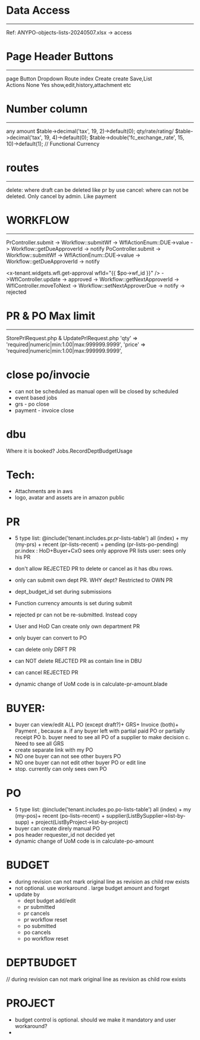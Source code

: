 
#  Data Access 
----------------------------------
Ref: ANYPO-objects-lists-20240507.xlsx -> access

# Page Header Buttons 
----------------------------
page	Button	Dropdown	Route
index	Create 
create	Save,List	
Actions	None	Yes		show,edit,history,attachment etc


# Number column
----------------------------
any amount          $table->decimal('tax', 19, 2)->default(0);
qty/rate/rating/    $table->decimal('tax', 19, 4)->default(0);
$table->double('fc_exchange_rate', 15, 10)->default(1);		// Functional Currency


# routes 
----------------------------
delete: where draft can be deleted like pr by use
cancel: where can not be deleted. Only cancel by admin. Like payment

# WORKFLOW
----------------------------
PrController.submit -> Workflow::submitWf -> WflActionEnum::DUE->value  -> Workflow::getDueApproverId -> notify
PoController.submit -> Workflow::submitWf -> WflActionEnum::DUE->value  -> Workflow::getDueApproverId -> notify


<x-tenant.widgets.wfl.get-approval wfId="{{ $po->wf_id }}" /> 
	->WflController.update  -> approved -> Workflow::getNextApproverId ->  WflController.moveToNext -> Workflow::setNextApproverDue -> notify
						    -> rejected


# PR & PO Max limit 
----------------------------
StorePrlRequest.php & UpdatePrlRequest.php
	'qty'				=> 'required|numeric|min:1.00|max:999999.9999',
	'price'				=> 'required|numeric|min:1.00|max:999999.9999',



# close po/invocie
- can not be scheduled as manual open will be closed by scheduled
- event based jobs
- grs - po close
- payment - invoice close


# dbu
Where it is booked? Jobs.RecordDeptBudgetUsage

# Tech:
- Attachments are in aws
- logo, avatar and assets are in amazon public

# PR
- 5 type list: @include('tenant.includes.pr.pr-lists-table')
	all (index) + my (my-prs) + recent (pr-lists-recent) + pending  (pr-lists-po-pending)	
pr.index : HoD+Buyer+CxO sees only approve PR lists	
	user: sees only his PR

- don't allow REJECTED PR to delete or cancel as it has dbu rows.
- only can submit own dept PR. WHY dept? Restricted to OWN PR
- dept_budget_id set during submissions
- Function currency amounts is set during submit
- rejected pr can not be re-submitted. Instead copy
- User and HoD Can create only own department PR
- only buyer can convert to PO
- can delete only DRFT PR
- can NOT delete REJCTED PR as contain line in DBU
- can cancel REJECTED PR
- dynamic change of UoM code is in calculate-pr-amount.blade

# BUYER:
- buyer can view/edit ALL PO (except draft?)+ GRS+ Invoice (both)+ Payment , because 
		a. if any buyer left with partial paid PO or partially receipt PO
		b. buyer need to see all PO of a supplier to make decision
		c. Need to see all GRS
- create separate link with my PO
- NO one buyer can not see other buyers PO
- NO one buyer can not edit other buyer PO or edit line
- stop. currently can only sees own PO

# PO
- 5 type list: @include('tenant.includes.po.po-lists-table')
	all (index) + my (my-pos)+ recent (po-lists-recent) + supplier(ListBySupplier->list-by-supp) + project(ListByProject->list-by-project)
- buyer can create direly manual PO
- pos header requester_id not decided yet
- dynamic change of UoM code is in calculate-po-amount
 
# BUDGET
- during revision can not mark original line as revision as child row exists
- not optional. use workaround . large budget amount and forget
- update by 
	- dept budget add/edit
	- pr submitted
	- pr cancels
	- pr workflow reset
	- po submitted
	- po cancels
	- po workflow reset

# DEPTBUDGET
// during revision can not mark original line as revision as child row exists

# PROJECT
- budget control is optional. should we make it mandatory and user workaround?
- 
